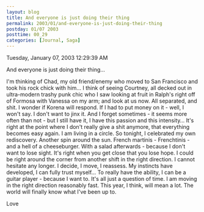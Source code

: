 ```yaml
---
layout: blog
title: And everyone is just doing their thing
permalink: 2003/01/and-everyone-is-just-doing-their-thing
postday: 01/07 2003
posttime: 00_29
categories: [Journal, Saga]
---
```


Tuesday, January 07, 2003
12:29:39 AM

And everyone is just doing their thing…

I'm thinking of Chad, my old friend/enemy who moved to San Francisco and took his rock chick with him… I think of seeing Courtney, all decked out in ultra-modern trashy punk chic who I saw looking at fruit in Ralph's right off of Formosa with Vanessa on my arm; and look at us now. All separated, and shit.
I wonder if Korena will respond. If I had to put money on it - well, I won't say. I don't want to jinx it.
And I forget sometimes - it seems more often than not - but I still have it, I have this passion and this intensity… It's right at the point where I don't really give a shit anymore, that everything becomes easy again. I am living in a circle.
So tonight, I celebrated my own rediscovery. Another spin around the sun. French martinis - Frenchtinis - and a hell of a cheeseburger. With a salad afterwards -
because I don't want to lose sight. It's right when you get close that you lose hope. I could be right around the corner from another shift in the right direction.
I cannot hesitate any longer. I decide, I move, I reassess. My instincts have developed, I can fully trust myself… To really have the ability, I can be a guitar player - because I want to. It's all just a question of time.
I am moving in the right direction reasonably fast. This year, I think, will mean a lot. The world will finally know what I've been up to.

Love
